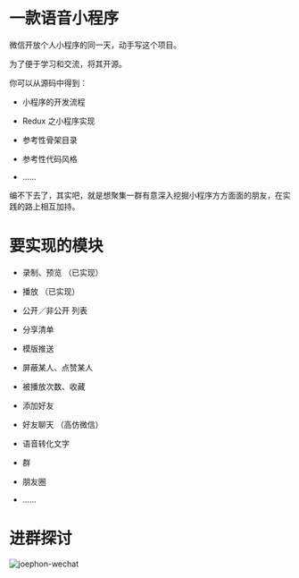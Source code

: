 # 一款语音小程序

微信开放个人小程序的同一天，动手写这个项目。

为了便于学习和交流，将其开源。

你可以从源码中得到：

- 小程序的开发流程

- Redux 之小程序实现

- 参考性骨架目录

- 参考性代码风格

- ......

编不下去了，其实吧，就是想聚集一群有意深入挖掘小程序方方面面的朋友，在实践的路上相互加持。


# 要实现的模块

- 录制、预览 （已实现）

- 播放 （已实现）

- 公开／非公开 列表

- 分享清单

- 模版推送

- 屏蔽某人、点赞某人

- 被播放次数、收藏

- 添加好友

- 好友聊天 （高仿微信）

- 语音转化文字

- 群

- 朋友圈 

- ......

# 进群探讨

![joephon-wechat](https://cloud.githubusercontent.com/assets/10026619/24980531/453794e4-200b-11e7-9fcf-e873f8c0d549.jpg)





